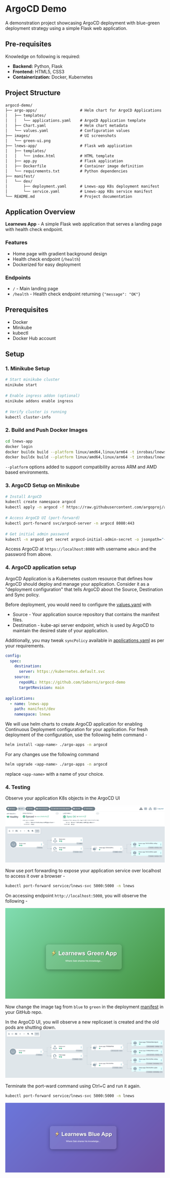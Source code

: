 # ArgoCD Demo

A demonstration project showcasing ArgoCD deployment with blue-green deployment strategy using a simple Flask web application.

## Pre-requisites
Knowledge on following is required:
- **Backend:** Python, Flask
- **Frontend:** HTML5, CSS3
- **Containerization:** Docker, Kubernetes


## Project Structure
```
argocd-demo/
├── argo-apps/                   # Helm chart for ArgoCD Applications
│   ├── templates/
│   │   └── applications.yaml    # ArgoCD Application template
│   ├── Chart.yaml               # Helm chart metadata
│   └── values.yaml              # Configuration values
├── images/                      # UI screenshots
│   └── green-ui.png           
├── lnews-app/                   # Flask web application
│   ├── templates/
│   │   └── index.html           # HTML template
│   ├── app.py                   # Flask application
│   ├── Dockerfile               # Container image definition
│   └── requirements.txt         # Python dependencies
├── manifest/                    
│   └── dev/                     
│       ├── deployment.yaml      # Lnews-app K8s deployment manifest
│       └── service.yaml         # Lnews-app K8s service manifest
└── README.md                    # Project documentation
```

## Application Overview

**Learnews App** - A simple Flask web application that serves a landing page with health check endpoint.

### Features
- Home page with gradient background design
- Health check endpoint (`/health`)
- Dockerized for easy deployment

### Endpoints
- `/` - Main landing page
- `/health` - Health check endpoint returning `{"message": "OK"}`

## Prerequisites
- Docker
- Minikube
- kubectl
- Docker Hub account

## Setup

### 1. Minikube Setup

```bash
# Start minikube cluster
minikube start

# Enable ingress addon (optional)
minikube addons enable ingress

# Verify cluster is running
kubectl cluster-info
```

### 2. Build and Push Docker Images

```bash
cd lnews-app
docker login
docker buildx build --platform linux/amd64,linux/arm64 -t inrobas/lnews-app:blue --push .
docker buildx build --platform linux/amd64,linux/arm64 -t inrobas/lnews-app:green --push .
```

`--platform` options added to support compatibility across ARM and AMD based environments.

### 3. ArgoCD Setup on Minikube

```bash
# Install ArgoCD
kubectl create namespace argocd
kubectl apply -n argocd -f https://raw.githubusercontent.com/argoproj/argo-cd/stable/manifests/install.yaml

# Access ArgoCD UI (port-forward)
kubectl port-forward svc/argocd-server -n argocd 8080:443

# Get initial admin password
kubectl -n argocd get secret argocd-initial-admin-secret -o jsonpath="{.data.password}" | base64 -d
```

Access ArgoCD at `https://localhost:8080` with username `admin` and the password from above.

### 4. ArgoCD application setup

ArgoCD Application is a Kubernetes custom resource that defines how ArgoCD should deploy and manage your application.
Consider it as a "deployment configuration" that tells ArgoCD about the Source, Destination and Sync policy.

Before deployment, you would need to configure the [values.yaml](/argo-apps/values.yaml) with

- Source - Your application source repository that contains the manifest files.
- Destination - kube-api server endpoint, which is used by ArgoCD to maintain the desired state of your application.

Additionally, you may tweak `syncPolicy` available in [applications.yaml](/argo-apps/templates/applications.yaml) as per your requirements.

```yaml
config:
  spec:
    destination:
      server: https://kubernetes.default.svc
    source:
      repoURL: https://github.com/Saborni/argocd-demo
      targetRevision: main

applications:
  - name: lnews-app
    path: manifest/dev
    namespace: lnews
```
We will use helm charts to create ArgoCD application for enabling Continuous Deployment configuration for your application. For fresh deployment of the configuration, use the following helm command -

```bash
helm install <app-name> ./argo-apps -n argocd
```
For any changes use the following command

```bash
helm upgrade <app-name> ./argo-apps -n argocd
```
replace `<app-name>` with a name of your choice.

### 4. Testing

Observe your application K8s objects in the ArgoCD UI

![](/images/argo-ui.png)

Now use port forwarding to expose your application service over localhost to access it over a browser -

```bash
kubectl port-forward service/lnews-svc 5000:5000 -n lnews
```
On accessing endpoint `http://localhost:5000`, you will observe the following -

![](/images/green-ui.png)

Now change the image tag from `blue` to `green` in the deployment [manifest](/manifest/dev/deployment.yaml) in your GitHub repo. 

In the ArgoCD UI, you will observe a new replicaset is created and the old pods are shutting down.
![](/images/after-commit.png)

Terminate the port-ward command using Ctrl+C and run it again.
```bash
kubectl port-forward service/lnews-svc 5000:5000 -n lnews
```

![](/images/blue-ui.png)